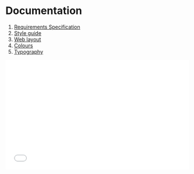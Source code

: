 # Documentation

1. [Requirements Specification](docs/requerements.md)
2. [Style guide](docs/styleguide.md)
3. [Web layout](docs/weblayout.md)
4. [Colours](docs/colors.md)
5. [Typography](docs/typography.md)


<iframe src="docs/requerements.md" width="100%" height="300" style="border:none;">
</iframe>
